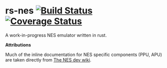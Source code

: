 # rs-nes [![Build Status](https://travis-ci.org/bgourlie/rs-nes.svg?branch=master)](https://travis-ci.org/bgourlie/rs-nes)[![Coverage Status](http://coveralls.io/repos/bgourlie/rs-nes/badge.svg?branch=master&service=github)](http://coveralls.io/github/bgourlie/rs-nes?branch=master)
A work-in-progress NES emulator written in rust.

**Attributions**

Much of the inline documentation for NES specific components (PPU, APU) are taken directly from [The NES dev wiki](https://wiki.nesdev.com/).

